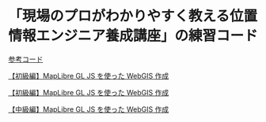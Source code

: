 # 「現場のプロがわかりやすく教える位置情報エンジニア養成講座」の練習コード

[参考コード](https://github.com/Kanahiro/location-tech-sample-v1)

[【初級編】MapLibre GL JS を使った WebGIS 作成](https://zenn.dev/asahina820/books/c29592e397a35b)

[【初級編】MapLibre GL JS を使った WebGIS 作成](https://zenn.dev/asahina820/books/c29592e397a35b/viewer/724761)

[【中級編】MapLibre GL JS を使った WebGIS 作成](https://zenn.dev/asahina820/books/071ba23476fdc4)
